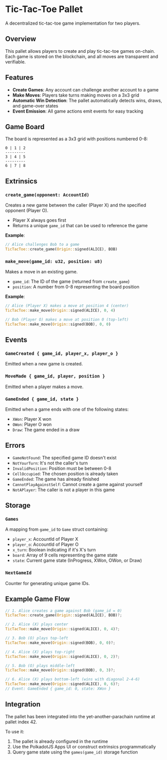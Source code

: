 # Tic-Tac-Toe Pallet

A decentralized tic-tac-toe game implementation for two players.

## Overview

This pallet allows players to create and play tic-tac-toe games on-chain. Each game is stored on the blockchain, and all moves are transparent and verifiable.

## Features

- **Create Games**: Any account can challenge another account to a game
- **Make Moves**: Players take turns making moves on a 3x3 grid
- **Automatic Win Detection**: The pallet automatically detects wins, draws, and game-over states
- **Event Emission**: All game actions emit events for easy tracking

## Game Board

The board is represented as a 3x3 grid with positions numbered 0-8:

```
0 | 1 | 2
---------
3 | 4 | 5
---------
6 | 7 | 8
```

## Extrinsics

### `create_game(opponent: AccountId)`

Creates a new game between the caller (Player X) and the specified opponent (Player O).

- Player X always goes first
- Returns a unique `game_id` that can be used to reference the game

**Example**:
```rust
// Alice challenges Bob to a game
TicTacToe::create_game(Origin::signed(ALICE), BOB)
```

### `make_move(game_id: u32, position: u8)`

Makes a move in an existing game.

- `game_id`: The ID of the game (returned from `create_game`)
- `position`: A number from 0-8 representing the board position

**Example**:
```rust
// Alice (Player X) makes a move at position 4 (center)
TicTacToe::make_move(Origin::signed(ALICE), 0, 4)

// Bob (Player O) makes a move at position 0 (top-left)
TicTacToe::make_move(Origin::signed(BOB), 0, 0)
```

## Events

### `GameCreated { game_id, player_x, player_o }`

Emitted when a new game is created.

### `MoveMade { game_id, player, position }`

Emitted when a player makes a move.

### `GameEnded { game_id, state }`

Emitted when a game ends with one of the following states:
- `XWon`: Player X won
- `OWon`: Player O won
- `Draw`: The game ended in a draw

## Errors

- `GameNotFound`: The specified game ID doesn't exist
- `NotYourTurn`: It's not the caller's turn
- `InvalidPosition`: Position must be between 0-8
- `CellOccupied`: The chosen position is already taken
- `GameEnded`: The game has already finished
- `CannotPlayAgainstSelf`: Cannot create a game against yourself
- `NotAPlayer`: The caller is not a player in this game

## Storage

### `Games`

A mapping from `game_id` to `Game` struct containing:
- `player_x`: AccountId of Player X
- `player_o`: AccountId of Player O
- `x_turn`: Boolean indicating if it's X's turn
- `board`: Array of 9 cells representing the game state
- `state`: Current game state (InProgress, XWon, OWon, or Draw)

### `NextGameId`

Counter for generating unique game IDs.

## Example Game Flow

```rust
// 1. Alice creates a game against Bob (game_id = 0)
TicTacToe::create_game(Origin::signed(ALICE), BOB)?;

// 2. Alice (X) plays center
TicTacToe::make_move(Origin::signed(ALICE), 0, 4)?;

// 3. Bob (O) plays top-left
TicTacToe::make_move(Origin::signed(BOB), 0, 0)?;

// 4. Alice (X) plays top-right
TicTacToe::make_move(Origin::signed(ALICE), 0, 2)?;

// 5. Bob (O) plays middle-left
TicTacToe::make_move(Origin::signed(BOB), 0, 3)?;

// 6. Alice (X) plays bottom-left (wins with diagonal 2-4-6)
TicTacToe::make_move(Origin::signed(ALICE), 0, 6)?;
// Event: GameEnded { game_id: 0, state: XWon }
```

## Integration

The pallet has been integrated into the yet-another-parachain runtime at pallet index 42.

To use it:
1. The pallet is already configured in the runtime
2. Use the PolkadotJS Apps UI or construct extrinsics programmatically
3. Query game state using the `games(game_id)` storage function 